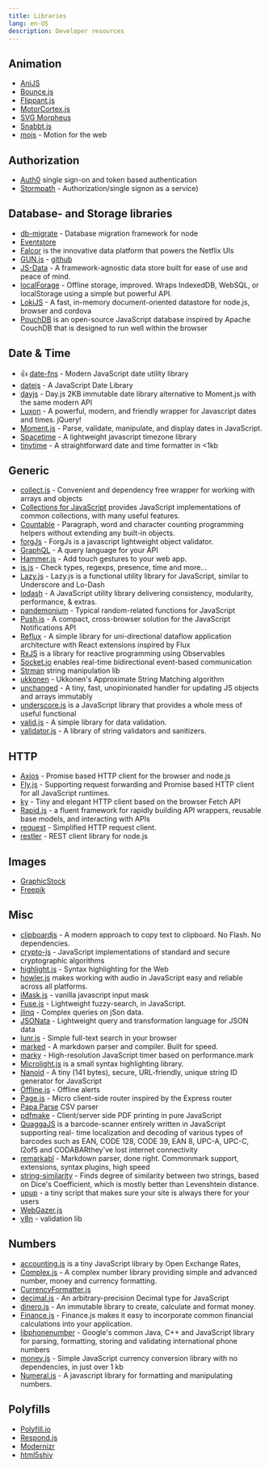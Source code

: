 ```yaml
---
title: Libraries
lang: en-US
description: Developer resources
---
```


## Animation

* [AniJS](http://anijs.github.io/)
* [Bounce.js](http://bouncejs.com/)
* [Flippant.js](http://labs.mintchaos.com/flippant.js/)
* [MotorCortex.js](http://motorcortexjs.com/)
* [SVG Morpheus](http://alexk111.github.io/SVG-Morpheus/)
* [Snabbt.js](http://daniel-lundin.github.io/snabbt.js/)
* [mojs](http://mojs.io/) - Motion for the web

## Authorization

* [Auth0](https://auth0.com/) single sign-on and token based authentication
* [Stormpath](https://stormpath.com/) - Authorization/single signon as a service)

## Database- and Storage libraries

* [db-migrate](https://github.com/db-migrate/node-db-migrate) - Database migration framework for node
* [Eventstore](https://geteventstore.com/)
* [Falcor](http://netflix.github.io/falcor/) is the innovative data platform that powers the Netflix UIs
* [GUN.js](http://gun.js.org/) - [github](https://github.com/amark/gun)
* [JS-Data](http://www.js-data.io/) - A framework-agnostic data store built for ease of use and peace of mind.
* [localForage](https://github.com/localForage/localForage) - Offline storage, improved. Wraps IndexedDB, WebSQL, or localStorage using a simple but powerful API.
* [LokiJS](http://lokijs.org/) - A fast, in-memory document-oriented datastore for node.js, browser and cordova
* [PouchDB](http://pouchdb.com/) is an open-source JavaScript database inspired by Apache CouchDB that is designed to run well within the browser

## Date & Time

* :+1: [date-fns](https://date-fns.org/) - Modern JavaScript date utility library
* [datejs](http://www.datejs.com/) - A JavaScript Date Library
* [dayjs](https://github.com/iamkun/dayjs) - Day.js 2KB immutable date library alternative to Moment.js with the same modern API
* [Luxon](https://moment.github.io/luxon/) - A powerful, modern, and friendly wrapper for Javascript dates and times.
jQuery!
* [Moment.js](http://momentjs.com/) - Parse, validate, manipulate, and display dates in JavaScript.
* [Spacetime](https://github.com/smallwins/spacetime) - A lightweight javascript timezone library
* [tinytime](https://github.com/aweary/tinytime) - A straightforward date and time formatter in <1kb

## Generic

* [collect.js](https://github.com/ecrmnn/collect.js) - Convenient and dependency free wrapper for working with arrays and objects
* [Collections for JavaScript](http://www.collectionsjs.com/) provides JavaScript implementations of common collections, with many useful features.
* [Countable](https://sacha.me/Countable/) - Paragraph, word and character counting
programming helpers without extending any built-in objects.
* [forgJs](https://github.com/oussamahamdaoui/forgJs) - ForgJs is a javascript lightweight object validator.
* [GraphQL](http://graphql.org/) - A query language for your API
* [Hammer.js](http://hammerjs.github.io/) - Add touch gestures to your web app.
* [is.js](http://is.js.org/) - Check types, regexps, presence, time and more...
* [Lazy.js](http://danieltao.com/lazy.js/) - Lazy.js is a functional utility library for JavaScript, similar to Underscore and Lo-Dash
* [lodash](https://lodash.com/) - A JavaScript utility library delivering consistency, modularity, performance, & extras.
* [pandemonium](https://github.com/Yomguithereal/pandemonium) - Typical random-related functions for JavaScript
* [Push.js](http://nickersoft.github.io/push.js/) - A compact, cross-browser solution for the JavaScript Notifications API
* [Reflux](https://github.com/reflux/refluxjs) - A simple library for uni-directional dataflow application architecture with React extensions inspired by Flux
* [RxJS](http://reactivex.io/rxjs/) is a library for reactive programming using Observables
* [Socket.io](http://socket.io/) enables real-time bidirectional event-based communication
* [Strman](https://github.com/dleitee/strman) string manipulation lib
* [ukkonen](https://github.com/sunesimonsen/ukkonen) - Ukkonen's Approximate String Matching algorithm
* [unchanged](https://github.com/planttheidea/unchanged) - A tiny, fast, unopinionated handler for updating JS objects and arrays immutably
* [underscore.js](http://underscorejs.org/) is a JavaScript library that provides a whole mess of useful functional
* [valid.js](https://github.com/dleitee/valid.js) - A simple library for data validation.
* [validator.js](https://github.com/chriso/validator.js) - A library of string validators and sanitizers.

## HTTP

* [Axios](https://github.com/mzabriskie/axios) - Promise based HTTP client for the browser and node.js
* [Fly.js](https://github.com/wendux/fly) - Supporting request forwarding and Promise based HTTP client for all JavaScript runtimes.
* [ky](https://github.com/sindresorhus/ky) - Tiny and elegant HTTP client based on the browser Fetch API
* [Rapid.js](https://rapidjs.io) - a fluent framework for rapidly building API wrappers, reusable base models, and interacting with APIs
* [request](https://github.com/request/request) - Simplified HTTP request client.
* [restler](https://github.com/danwrong/restler) - REST client library for node.js

## Images

* [GraphicStock](https://www.graphicstock.com/)
* [Freepik](http://www.freepik.com/)


## Misc

* [clipboardjs](https://clipboardjs.com/) - A modern approach to copy text to clipboard. No Flash. No dependencies.
* [crypto-js](https://code.google.com/archive/p/crypto-js/) - JavaScript implementations of standard and secure cryptographic algorithms
* [highlight.js](https://highlightjs.org/) -  Syntax highlighting for the Web
* [howler.js](https://howlerjs.com/) makes working with audio in JavaScript easy and reliable across all platforms.
* [iMask.js](https://unmanner.github.io/imaskjs/) - vanilla javascript input mask
* [Fuse.js](http://kiro.me/projects/fuse.html) - Lightweight fuzzy-search, in JavaScript.
* [jlinq](http://www.hugoware.net/projects/jlinq) - Complex queries on jSon data.
* [JSONata](http://jsonata.org/) - Lightweight query and transformation language for JSON data
* [lunr.js](http://lunrjs.com/) - Simple full-text search in your browser
* [marked](https://github.com/chjj/marked) - A markdown parser and compiler. Built for speed.
* [marky](https://github.com/nolanlawson/marky) - High-resolution JavaScript timer based on performance.mark
* [Microlight.js](https://asvd.github.io/microlight/) is a small syntax highlighting library.
* [Nanoid](https://github.com/ai/nanoid) - A tiny (141 bytes), secure, URL-friendly, unique string ID generator for JavaScript
* [Offline.js](http://github.hubspot.com/offline/docs/welcome/) - Offline alerts
* [Page.js](https://github.com/visionmedia/page.js) - Micro client-side router inspired by the Express router
* [Papa Parse](http://papaparse.com/) CSV parser
* [pdfmake](http://pdfmake.org/#/) - Client/server side PDF printing in pure JavaScript
* [QuaggaJS](https://serratus.github.io/quaggaJS/) is a barcode-scanner entirely written in JavaScript supporting real- time localization and decoding of various types of barcodes such as EAN, CODE 128, CODE 39, EAN 8, UPC-A, UPC-C, I2of5 and CODABARthey've lost internet connectivity
* [remarkabl](https://github.com/jonschlinkert/remarkable) - Markdown parser, done right. Commonmark support, extensions, syntax plugins, high speed
* [string-similarity](https://github.com/aceakash/string-similarity) - Finds degree of similarity between two strings, based on Dice's Coefficient, which is mostly better than Levenshtein distance.
* [upup](https://www.talater.com/upup/) - a tiny script that makes sure your site is always there for your users
* [WebGazer.js](https://webgazer.cs.brown.edu/)
* [v8n](https://imbrn.github.io/v8n/#what-s-v8n) - validation lib


## Numbers

* [accounting.js](http://openexchangerates.github.io/accounting.js/) is a tiny JavaScript library by Open Exchange Rates,
* [Complex.js](https://github.com/infusion/Complex.js) - A complex number library
providing simple and advanced number, money and currency formatting.
* [CurrencyFormatter.js](https://osrec.github.io/currencyFormatter.js/)
* [decimal.js](https://github.com/MikeMcl/decimal.js) - An arbitrary-precision Decimal type for JavaScript
* [dinero.js](https://github.com/sarahdayan/dinero.js) - An immutable library to create, calculate and format money.
* [Finance.js](http://financejs.org/) - Finance.js makes it easy to incorporate common financial calculations into your application.
* [libphonenumber](https://github.com/googlei18n/libphonenumber) - Google's common Java, C++ and JavaScript library for parsing, formatting, storing and validating international phone numbers
* [money.js](http://openexchangerates.github.io/money.js/) - Simple JavaScript currency conversion library with no dependencies, in just over 1 kb
* [Numeral.js](http://numeraljs.com/) - A javascript library for formatting and manipulating numbers.


## Polyfills

* [Polyfill.io](https://qa.polyfill.io/v2/docs/)
* [Respond.js](https://github.com/scottjehl/Respond)
* [Modernizr](https://modernizr.com/)
* [html5shiv](https://github.com/afarkas/html5shiv)

